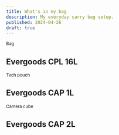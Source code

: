 ```yaml
---
title: What's in my bag
description: My everyday carry bag setup.
published: 2024-04-26
draft: true
---
```


<small>Bag</small>

## Evergoods CPL 16L

<small>Tech pouch</small>

## Evergoods CAP 1L

<small>Camera cube</small>

## Evergoods CAP 2L
